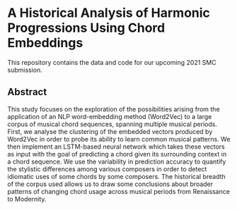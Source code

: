 # A Historical Analysis of Harmonic Progressions Using Chord Embeddings

This repository contains the data and code for our upcoming 2021 SMC submission.

## Abstract

This study focuses on the exploration of the possibilities arising from the application of an NLP word-embedding method (Word2Vec) to a large corpus of musical chord sequences, spanning multiple musical periods. First, we analyse the clustering of the embedded vectors produced by Word2Vec in order to probe its ability to learn common musical patterns. We then implement an LSTM-based neural network which takes these vectors as input with the goal of predicting a chord given its surrounding context in a chord sequence. We use the variability in prediction accuracy to quantify the stylistic differences among various composers in order to detect idiomatic uses of some chords by some composers. The historical breadth of the corpus used allows us to draw some conclusions about broader patterns of changing chord usage across musical periods from Renaissance to Modernity.
